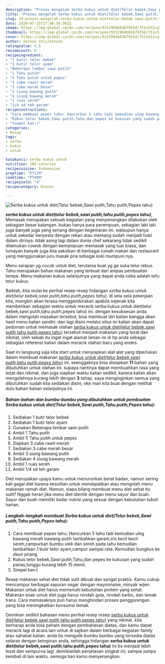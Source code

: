 ```yaml
---
description: "Proses mengolah Serba kukus untuk diet(Telur bebek,Sawi putih,Tahu putih,Pepes tahu) Lezat"
title: "Proses mengolah Serba kukus untuk diet(Telur bebek,Sawi putih,Tahu putih,Pepes tahu) Lezat"
slug: 29-proses-mengolah-serba-kukus-untuk-diettelur-bebek-sawi-putih-tahu-putih-pepes-tahu-lezat
date: 2020-07-15T17:40:34.962Z
image: https://img-global.cpcdn.com/recipes/9152904b0167915d/751x532cq70/serba-kukus-untuk-diettelur-bebeksawi-putihtahu-putihpepes-tahu-foto-resep-utama.jpg
thumbnail: https://img-global.cpcdn.com/recipes/9152904b0167915d/751x532cq70/serba-kukus-untuk-diettelur-bebeksawi-putihtahu-putihpepes-tahu-foto-resep-utama.jpg
cover: https://img-global.cpcdn.com/recipes/9152904b0167915d/751x532cq70/serba-kukus-untuk-diettelur-bebeksawi-putihtahu-putihpepes-tahu-foto-resep-utama.jpg
author: Vernon Christensen
ratingvalue: 4.5
reviewcount: 6
recipeingredient:
- "1 butir telor bebek"
- "1 butir telor ayam"
- "Beberapa lembar sawi putih"
- "1 Tahu putih"
- "5 Tahu putih untuk pepes"
- "3 cabe rawit merah"
- "3 cabe merah besar"
- "3 siung bawang putih"
- "4 siung bawang merah"
- "1 ruas sereh"
- "1/4 sd teh garam"
recipeinstructions:
- "Cara membuat pepes tahu: Hancurkan 5 tahu tadi kemudian uleg bawang merah bawang putih tambahkan garam,iris kecil kecil sereh,campurkan bumbu ulek dan sereh pada tahu kemudian tambahkan 1 butir telor ayam,campur sampai rata. Kemudian bungkus ke daun pirang."
- "Kukus telor bebek,Sawi putih,Tahu,dan pepes ke kukusan yang sudah panas,tunggu kurang lebih 15 menit."
- "Simpel kan:)"
categories:
- Resep
tags:
- serba
- kukus
- untuk

katakunci: serba kukus untuk 
nutrition: 204 calories
recipecuisine: Indonesian
preptime: "PT17M"
cooktime: "PT48M"
recipeyield: "4"
recipecategory: Dinner

---
```



![Serba kukus untuk diet(Telur bebek,Sawi putih,Tahu putih,Pepes tahu)](https://img-global.cpcdn.com/recipes/9152904b0167915d/751x532cq70/serba-kukus-untuk-diettelur-bebeksawi-putihtahu-putihpepes-tahu-foto-resep-utama.jpg)

<b><i>serba kukus untuk diet(telur bebek,sawi putih,tahu putih,pepes tahu)</i></b>, Memasak merupakan sebuah kegiatan yang menyenangkan dilakukan oleh sebagian besar kalangan. bukan hanya para perempuan, sebagian laki laki juga banyak juga yang senang dengan kegemaran ini. walaupun hanya untuk sekedar berpesta dengan rekan atau memang sudah menjadi hobi dalam dirinya. tidak asing lagi dalam dunia chef sekarang tidak sedikit ditemukan cowok dengan kemampuan memasak yang luar biasa, dan lumayan banyak juga kita saksikan di berbagai rumah makan dan restaurant yang menggunakan juru masak pria sebagai koki mumpuni nya.

Menu sarapan yg cocok untuk diet, terutama buat yg ga suka telur rebus. Tahu merupakan bahan makanan yang terbuat dari ampas pembuatan tempe. Menu makanan kukus selanjutnya yang dapat anda coba adalah tofu telur kukus.

Baiklah, kita mulai ke perihal resep resep hidangan <i>serba kukus untuk diet(telur bebek,sawi putih,tahu putih,pepes tahu)</i>. di sela sela pekerjaan kita, mungkin akan terasa menggembirakan apabila sejenak kita memberikan sebagian waktu untuk meracik serba kukus untuk diet(telur bebek,sawi putih,tahu putih,pepes tahu) ini. dengan kesuksesan anda dalam mengolah masakan tersebut, bisa membuat diri kalian bangga akan hasil menu kalian sendiri. dan lagi disini melalui situs ini kalian akan dapat pedoman untuk memasak olahan <u>serba kukus untuk diet(telur bebek,sawi putih,tahu putih,pepes tahu)</u> tersebut menjadi makanan yang lezat dan nikmat, oleh sebab itu ingat ingat alamat laman ini di hp anda sebagai sebagian referensi kalian dalam meracik olahan baru yang endes.


Saat ini langsung saja kita start untuk menyiapkan alat alat yang diperlukan dalam membuat makanan <u><i>serba kukus untuk diet(telur bebek,sawi putih,tahu putih,pepes tahu)</i></u> ini. seenggaknya bisa disiapkan <b>11</b> bahan yang dibutuhkan untuk olahan ini. supaya nantinya dapat membuahkan rasa yang lezat dan nikmat. dan juga siapkan waktu kalian sedikit, karena kalian akan mengolahnya kurang lebih dengan <b>3</b> tahap. saya menginginkan semua yang dibutuhkan sudah kita sediakan disini, oke mari kita buat dengan melihat dulu bahan bahan selanjutnya ini.

<!--inarticleads1-->

##### Bahan-bahan dan bumbu-bumbu yang dibutuhkan untuk pembuatan Serba kukus untuk diet(Telur bebek,Sawi putih,Tahu putih,Pepes tahu):

1. Sediakan 1 butir telor bebek
1. Sediakan 1 butir telor ayam
1. Gunakan Beberapa lembar sawi putih
1. Ambil 1 Tahu putih
1. Ambil 5 Tahu putih untuk pepes
1. Siapkan 3 cabe rawit merah
1. Sediakan 3 cabe merah besar
1. Ambil 3 siung bawang putih
1. Sediakan 4 siung bawang merah
1. Ambil 1 ruas sereh
1. Ambil 1/4 sd teh garam


Diet merupakan upaya kamu untuk menurunkan berat badan, namun sering kali gagal diet karena kesulitan untuk mendapatkan atau mengolah menu makanan ramah diet. Namun, siapa bilang membuat menu diet sehat itu sulit? Nggak heran jika menu diet identik dengan menu sayur dan buah. Sayur dan buah memiliki kadar nutrisi yang sesuai dengan kebutuhan tubuh harian. 

<!--inarticleads2-->

##### Langkah-langkah membuat Serba kukus untuk diet(Telur bebek,Sawi putih,Tahu putih,Pepes tahu):

1. Cara membuat pepes tahu: Hancurkan 5 tahu tadi kemudian uleg bawang merah bawang putih tambahkan garam,iris kecil kecil sereh,campurkan bumbu ulek dan sereh pada tahu kemudian tambahkan 1 butir telor ayam,campur sampai rata. Kemudian bungkus ke daun pirang.
1. Kukus telor bebek,Sawi putih,Tahu,dan pepes ke kukusan yang sudah panas,tunggu kurang lebih 15 menit.
1. Simpel kan:)


Resep makanan sehat diet tidak sulit dibuat dan sangat praktis. Kamu cukup mencampur berbagai sayuran segar dengan mayonnaise, minyak wijen. Makanan untuk diet harus memenuhi kebutuhan protein yang sehat. Makanan enak untuk diet juga harus rendah gula, rendah karbo, dan lemak trans. Cara memasaknya pun harus menghindari proses penggorengan yang bisa meningkatkan konsumsi lemak. 

Demikian sedikit bahasan menu perihal resep resep <u>serba kukus untuk diet(telur bebek,sawi putih,tahu putih,pepes tahu)</u> yang nikmat. kita berharap anda bisa paham dengan pembahasan diatas, dan kamu dapat meracik lagi di acara lain untuk di sajikan dalam berbagai kegiatan family atau sahabat kalian. anda bs mengulik bumbu bumbu yang tersedia diatas selaras dengan keinginan anda, sehingga hidangan <b>serba kukus untuk diet(telur bebek,sawi putih,tahu putih,pepes tahu)</b> ini bs menjadi lebih lezat dan sempurna lagi. demikianlah penjelasan singkat ini, sampai jumpa kembali di lain waktu. semoga hari kamu menyenangkan.
